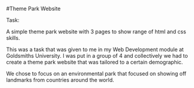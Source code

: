 #Theme Park Website

Task:

A simple theme park website with 3 pages to show range of html and css skills.

This was a task that was given to me in my Web Development module at Goldsmiths University. I was put in a group of 4 and collectively we had to create a theme park website that was tailored to a certain demographic.

We chose to focus on an environmental park that focused on showing off landmarks from countries around the world.

